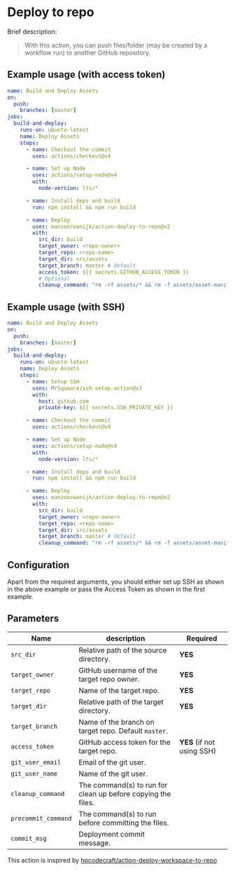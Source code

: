# Deploy to repo

Brief description:

> With this action, you can push files/folder (may be created by a workflow run) to another GitHub repository.

## Example usage (with access token)

```yml
name: Build and Deploy Assets
on:
  push:
    branches: [master]
jobs:
  build-and-deploy:
    runs-on: ubuntu-latest
    name: Deploy Assets
    steps:
      - name: Checkout the commit
        uses: actions/checkout@v4

      - name: Set up Node
        uses: actions/setup-node@v4
        with:
          node-version: lts/*

      - name: Install deps and build
        run: npm install && npm run build

      - name: Deploy
        uses: manzoorwanijk/action-deploy-to-repo@v2
        with:
          src_dir: build
          target_owner: <repo-owner>
          target_repo: <repo-name>
          target_dir: src/assets
          target_branch: master # default
          access_token: ${{ secrets.GITHUB_ACCESS_TOKEN }}
          # Optional
          cleanup_command: "rm -rf assets/* && rm -f assets/asset-manifest.json"
```

## Example usage (with SSH)

```yml
name: Build and Deploy Assets
on:
  push:
    branches: [master]
jobs:
  build-and-deploy:
    runs-on: ubuntu-latest
    name: Deploy Assets
    steps:
      - name: Setup SSH
        uses: MrSquaare/ssh-setup-action@v3
        with:
          host: github.com
          private-key: ${{ secrets.SSH_PRIVATE_KEY }}

      - name: Checkout the commit
        uses: actions/checkout@v4

      - name: Set up Node
        uses: actions/setup-node@v4
        with:
          node-version: lts/*

      - name: Install deps and build
        run: npm install && npm run build

      - name: Deploy
        uses: manzoorwanijk/action-deploy-to-repo@v2
        with:
          src_dir: build
          target_owner: <repo-owner>
          target_repo: <repo-name>
          target_dir: src/assets
          target_branch: master # default
          cleanup_command: "rm -rf assets/* && rm -f assets/asset-manifest.json"
```

## Configuration

Apart from the required arguments, you should either set up SSH as shown in the above example or pass the Access Token as shown in the first example.

## Parameters

| Name                | description                                                  | Required                   |
| ------------------- | ------------------------------------------------------------ | -------------------------- |
| `src_dir`           | Relative path of the source directory.                       | **YES**                    |
| `target_owner`      | GitHub username of the target repo owner.                    | **YES**                    |
| `target_repo`       | Name of the target repo.                                     | **YES**                    |
| `target_dir`        | Relative path of the target directory.                       | **YES**                    |
| `target_branch`     | Name of the branch on target repo. Default `master`.         |                            |
| `access_token`      | GitHub access token for the target repo.                     | **YES** (if not using SSH) |
| `git_user_email`    | Email of the git user.                                       |                            |
| `git_user_name`     | Name of the git user.                                        |                            |
| `cleanup_command`   | The command(s) to run for clean up before copying the files. |                            |
| `precommit_command` | The command(s) to run before committing the files.           |                            |
| `commit_msg`        | Deployment commit message.                                   |                            |

This action is inspired by [hpcodecraft/action-deploy-workspace-to-repo](https://github.com/hpcodecraft/action-deploy-workspace-to-repo)
